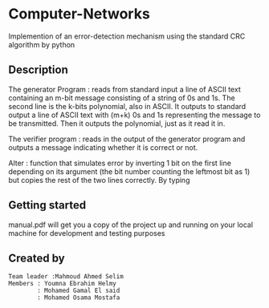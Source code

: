 # Computer-Networks
Implemention of  an error-detection mechanism using the standard CRC algorithm by python 

## Description
The generator Program :  reads from standard input a line of ASCII text
containing an m-bit message consisting of a string of 0s and 1s. The
second line is the k-bits polynomial, also in ASCII. It outputs to
standard output a line of ASCII text with (m+k) 0s and 1s representing
the message to be transmitted. Then it outputs the polynomial, just as
it read it in.

The verifier program : reads in the output of the generator program and
outputs a message indicating whether it is correct or not.

Alter  : function that simulates error by inverting 1 bit on the first line
depending on its argument (the bit number counting the leftmost bit
as 1) but copies the rest of the two lines correctly.
By typing 

## Getting started 
manual.pdf will get you a copy of the project up and running on your local machine for development and testing purposes

## Created by 
```
Team leader :Mahmoud Ahmed Selim
Members : Youmna Ebrahim Helmy 
        : Mohamed Gamal El said
        : Mohamed Osama Mostafa

